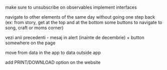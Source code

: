 make sure to unsubscribe on observables 
implement interfaces
 
navigate to other elements of the same day without going one step back (ex: from story, get at the top and at the bottom some buttons to navigate to song, craft or moms corner)

vezi anii precedenti - mesaj in alert (inainte de decembrie) + button somewhere on the page

move from data in the app to data outside app

add PRINT/DOWNLOAD option on the website